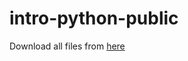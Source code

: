# intro-python-public

Download all files from [here](https://github.com/seungwookim08/intro-python-public/archive/master.zip)
